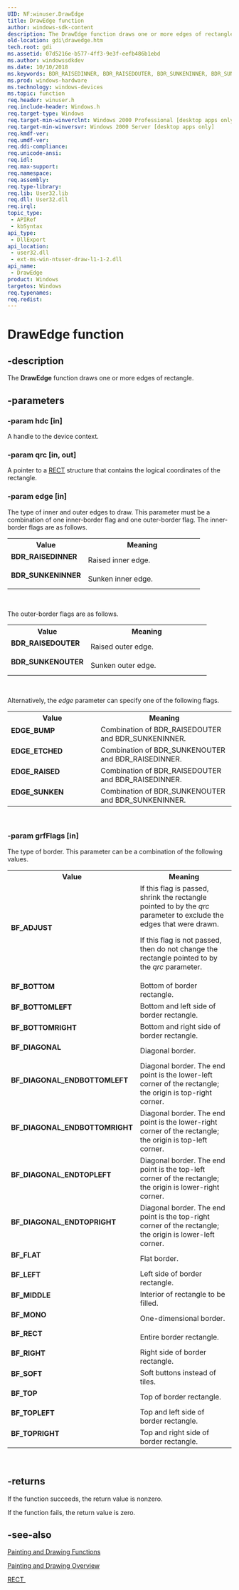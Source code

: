 ```yaml
---
UID: NF:winuser.DrawEdge
title: DrawEdge function
author: windows-sdk-content
description: The DrawEdge function draws one or more edges of rectangle.
old-location: gdi\drawedge.htm
tech.root: gdi
ms.assetid: 07d5216e-b577-4ff3-9e3f-eefb486b1ebd
ms.author: windowssdkdev
ms.date: 10/10/2018
ms.keywords: BDR_RAISEDINNER, BDR_RAISEDOUTER, BDR_SUNKENINNER, BDR_SUNKENOUTER, BF_ADJUST, BF_BOTTOM, BF_BOTTOMLEFT, BF_BOTTOMRIGHT, BF_DIAGONAL, BF_DIAGONAL_ENDBOTTOMLEFT, BF_DIAGONAL_ENDBOTTOMRIGHT, BF_DIAGONAL_ENDTOPLEFT, BF_DIAGONAL_ENDTOPRIGHT, BF_FLAT, BF_LEFT, BF_MIDDLE, BF_MONO, BF_RECT, BF_RIGHT, BF_SOFT, BF_TOP, BF_TOPLEFT, BF_TOPRIGHT, DrawEdge, DrawEdge function [Windows GDI], EDGE_BUMP, EDGE_ETCHED, EDGE_RAISED, EDGE_SUNKEN, _win32_DrawEdge, gdi.drawedge, winuser/DrawEdge
ms.prod: windows-hardware
ms.technology: windows-devices
ms.topic: function
req.header: winuser.h
req.include-header: Windows.h
req.target-type: Windows
req.target-min-winverclnt: Windows 2000 Professional [desktop apps only]
req.target-min-winversvr: Windows 2000 Server [desktop apps only]
req.kmdf-ver: 
req.umdf-ver: 
req.ddi-compliance: 
req.unicode-ansi: 
req.idl: 
req.max-support: 
req.namespace: 
req.assembly: 
req.type-library: 
req.lib: User32.lib
req.dll: User32.dll
req.irql: 
topic_type:
 - APIRef
 - kbSyntax
api_type:
 - DllExport
api_location:
 - user32.dll
 - ext-ms-win-ntuser-draw-l1-1-2.dll
api_name:
 - DrawEdge
product: Windows
targetos: Windows
req.typenames: 
req.redist: 
---
```


# DrawEdge function


## -description


The <b>DrawEdge</b> function draws one or more edges of rectangle.


## -parameters




### -param hdc [in]

A handle to the device context.


### -param qrc [in, out]

A pointer to a <a href="https://msdn.microsoft.com/9439cb6c-f2f7-4c27-b1d7-8ddf16d81fe8">RECT</a> structure that contains the logical coordinates of the rectangle.


### -param edge [in]

The type of inner and outer edges to draw. This parameter must be a combination of one inner-border flag and one outer-border flag. The inner-border flags are as follows.

<table>
<tr>
<th>Value</th>
<th>Meaning</th>
</tr>
<tr>
<td width="40%"><a id="BDR_RAISEDINNER"></a><a id="bdr_raisedinner"></a><dl>
<dt><b>BDR_RAISEDINNER</b></dt>
</dl>
</td>
<td width="60%">
Raised inner edge.

</td>
</tr>
<tr>
<td width="40%"><a id="BDR_SUNKENINNER"></a><a id="bdr_sunkeninner"></a><dl>
<dt><b>BDR_SUNKENINNER</b></dt>
</dl>
</td>
<td width="60%">
Sunken inner edge.

</td>
</tr>
</table>
 

The outer-border flags are as follows.

<table>
<tr>
<th>Value</th>
<th>Meaning</th>
</tr>
<tr>
<td width="40%"><a id="BDR_RAISEDOUTER"></a><a id="bdr_raisedouter"></a><dl>
<dt><b>BDR_RAISEDOUTER</b></dt>
</dl>
</td>
<td width="60%">
Raised outer edge.

</td>
</tr>
<tr>
<td width="40%"><a id="BDR_SUNKENOUTER"></a><a id="bdr_sunkenouter"></a><dl>
<dt><b>BDR_SUNKENOUTER</b></dt>
</dl>
</td>
<td width="60%">
Sunken outer edge.

</td>
</tr>
</table>
 

Alternatively, the <i>edge</i> parameter can specify one of the following flags.

<table>
<tr>
<th>Value</th>
<th>Meaning</th>
</tr>
<tr>
<td width="40%"><a id="EDGE_BUMP"></a><a id="edge_bump"></a><dl>
<dt><b>EDGE_BUMP</b></dt>
</dl>
</td>
<td width="60%">
Combination of BDR_RAISEDOUTER and BDR_SUNKENINNER.

</td>
</tr>
<tr>
<td width="40%"><a id="EDGE_ETCHED"></a><a id="edge_etched"></a><dl>
<dt><b>EDGE_ETCHED</b></dt>
</dl>
</td>
<td width="60%">
Combination of BDR_SUNKENOUTER and BDR_RAISEDINNER.

</td>
</tr>
<tr>
<td width="40%"><a id="EDGE_RAISED"></a><a id="edge_raised"></a><dl>
<dt><b>EDGE_RAISED</b></dt>
</dl>
</td>
<td width="60%">
Combination of BDR_RAISEDOUTER and BDR_RAISEDINNER.

</td>
</tr>
<tr>
<td width="40%"><a id="EDGE_SUNKEN"></a><a id="edge_sunken"></a><dl>
<dt><b>EDGE_SUNKEN</b></dt>
</dl>
</td>
<td width="60%">
Combination of BDR_SUNKENOUTER and BDR_SUNKENINNER.

</td>
</tr>
</table>
 


### -param grfFlags [in]

The type of border. This parameter can be a combination of the following values.

<table>
<tr>
<th>Value</th>
<th>Meaning</th>
</tr>
<tr>
<td width="40%"><a id="BF_ADJUST"></a><a id="bf_adjust"></a><dl>
<dt><b>BF_ADJUST</b></dt>
</dl>
</td>
<td width="60%">
If this flag is passed, shrink the rectangle pointed to by the <i>qrc</i> parameter to exclude the edges that were drawn.

If this flag is not passed, then do not change the rectangle pointed to by the <i>qrc</i> parameter.

</td>
</tr>
<tr>
<td width="40%"><a id="BF_BOTTOM"></a><a id="bf_bottom"></a><dl>
<dt><b>BF_BOTTOM</b></dt>
</dl>
</td>
<td width="60%">
Bottom of border rectangle.

</td>
</tr>
<tr>
<td width="40%"><a id="BF_BOTTOMLEFT"></a><a id="bf_bottomleft"></a><dl>
<dt><b>BF_BOTTOMLEFT</b></dt>
</dl>
</td>
<td width="60%">
Bottom and left side of border rectangle.

</td>
</tr>
<tr>
<td width="40%"><a id="BF_BOTTOMRIGHT"></a><a id="bf_bottomright"></a><dl>
<dt><b>BF_BOTTOMRIGHT</b></dt>
</dl>
</td>
<td width="60%">
Bottom and right side of border rectangle.

</td>
</tr>
<tr>
<td width="40%"><a id="BF_DIAGONAL"></a><a id="bf_diagonal"></a><dl>
<dt><b>BF_DIAGONAL</b></dt>
</dl>
</td>
<td width="60%">
Diagonal border.

</td>
</tr>
<tr>
<td width="40%"><a id="BF_DIAGONAL_ENDBOTTOMLEFT"></a><a id="bf_diagonal_endbottomleft"></a><dl>
<dt><b>BF_DIAGONAL_ENDBOTTOMLEFT</b></dt>
</dl>
</td>
<td width="60%">
Diagonal border. The end point is the lower-left corner of the rectangle; the origin is top-right corner.

</td>
</tr>
<tr>
<td width="40%"><a id="BF_DIAGONAL_ENDBOTTOMRIGHT"></a><a id="bf_diagonal_endbottomright"></a><dl>
<dt><b>BF_DIAGONAL_ENDBOTTOMRIGHT</b></dt>
</dl>
</td>
<td width="60%">
Diagonal border. The end point is the lower-right corner of the rectangle; the origin is top-left corner.

</td>
</tr>
<tr>
<td width="40%"><a id="BF_DIAGONAL_ENDTOPLEFT"></a><a id="bf_diagonal_endtopleft"></a><dl>
<dt><b>BF_DIAGONAL_ENDTOPLEFT</b></dt>
</dl>
</td>
<td width="60%">
Diagonal border. The end point is the top-left corner of the rectangle; the origin is lower-right corner.

</td>
</tr>
<tr>
<td width="40%"><a id="BF_DIAGONAL_ENDTOPRIGHT"></a><a id="bf_diagonal_endtopright"></a><dl>
<dt><b>BF_DIAGONAL_ENDTOPRIGHT</b></dt>
</dl>
</td>
<td width="60%">
Diagonal border. The end point is the top-right corner of the rectangle; the origin is lower-left corner.

</td>
</tr>
<tr>
<td width="40%"><a id="BF_FLAT"></a><a id="bf_flat"></a><dl>
<dt><b>BF_FLAT</b></dt>
</dl>
</td>
<td width="60%">
Flat border.

</td>
</tr>
<tr>
<td width="40%"><a id="BF_LEFT"></a><a id="bf_left"></a><dl>
<dt><b>BF_LEFT</b></dt>
</dl>
</td>
<td width="60%">
Left side of border rectangle.

</td>
</tr>
<tr>
<td width="40%"><a id="BF_MIDDLE"></a><a id="bf_middle"></a><dl>
<dt><b>BF_MIDDLE</b></dt>
</dl>
</td>
<td width="60%">
Interior of rectangle to be filled.

</td>
</tr>
<tr>
<td width="40%"><a id="BF_MONO"></a><a id="bf_mono"></a><dl>
<dt><b>BF_MONO</b></dt>
</dl>
</td>
<td width="60%">
One-dimensional border.

</td>
</tr>
<tr>
<td width="40%"><a id="BF_RECT"></a><a id="bf_rect"></a><dl>
<dt><b>BF_RECT</b></dt>
</dl>
</td>
<td width="60%">
Entire border rectangle.

</td>
</tr>
<tr>
<td width="40%"><a id="BF_RIGHT"></a><a id="bf_right"></a><dl>
<dt><b>BF_RIGHT</b></dt>
</dl>
</td>
<td width="60%">
Right side of border rectangle.

</td>
</tr>
<tr>
<td width="40%"><a id="BF_SOFT"></a><a id="bf_soft"></a><dl>
<dt><b>BF_SOFT</b></dt>
</dl>
</td>
<td width="60%">
Soft buttons instead of tiles.

</td>
</tr>
<tr>
<td width="40%"><a id="BF_TOP"></a><a id="bf_top"></a><dl>
<dt><b>BF_TOP</b></dt>
</dl>
</td>
<td width="60%">
Top of border rectangle.

</td>
</tr>
<tr>
<td width="40%"><a id="BF_TOPLEFT"></a><a id="bf_topleft"></a><dl>
<dt><b>BF_TOPLEFT</b></dt>
</dl>
</td>
<td width="60%">
Top and left side of border rectangle.

</td>
</tr>
<tr>
<td width="40%"><a id="BF_TOPRIGHT"></a><a id="bf_topright"></a><dl>
<dt><b>BF_TOPRIGHT</b></dt>
</dl>
</td>
<td width="60%">
Top and right side of border rectangle.

</td>
</tr>
</table>
 


## -returns



If the function succeeds, the return value is nonzero.

If the function fails, the return value is zero.




## -see-also




<a href="https://msdn.microsoft.com/ec18323e-c13b-4328-83bf-9e4ed4a712b8">Painting and Drawing Functions</a>



<a href="https://msdn.microsoft.com/8e6034af-4dea-4579-b476-52f6dd3d5bc7">Painting and Drawing Overview</a>



<a href="https://msdn.microsoft.com/9439cb6c-f2f7-4c27-b1d7-8ddf16d81fe8">RECT
      </a>
 

 

